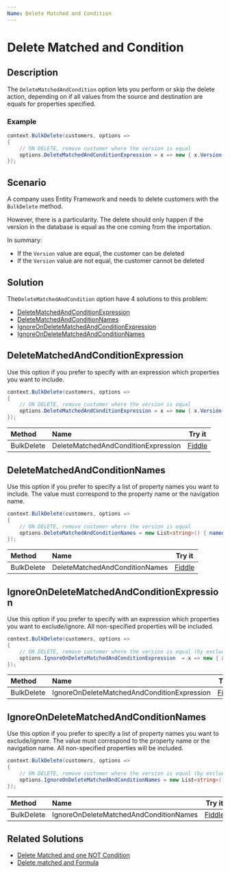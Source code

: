 ```yaml
---
Name: Delete Matched and Condition
---
```


# Delete Matched and Condition

## Description

The `DeleteMatchedAndCondition` option lets you perform or skip the delete action, depending on if all values from the source and destination are equals for properties specified.

### Example

```csharp
context.BulkDelete(customers, options => 
{
	// ON DELETE, remove customer where the version is equal
	options.DeleteMatchedAndConditionExpression = x => new { x.Version };
});
```

## Scenario

A company uses Entity Framework and needs to delete customers with the `BulkDelete` method.

However, there is a particularity. The delete should only happen if the version in the database is equal as the one coming from the importation.

In summary:

- If the `Version` value are equal, the customer can be deleted
- If the `Version` value are not equal, the customer cannot be deleted

## Solution

The`DeleteMatchedAndCondition` option have 4 solutions to this problem:

- [DeleteMatchedAndConditionExpression](#deletematchedandconditionexpression)
- [DeleteMatchedAndConditionNames](#deletematchedandconditionnames)
- [IgnoreOnDeleteMatchedAndConditionExpression](#ignoreondeletematchedandconditionexpression)
- [IgnoreOnDeleteMatchedAndConditionNames](#ignoreondeletematchedandconditionnames)

## DeleteMatchedAndConditionExpression

Use this option if you prefer to specify with an expression which properties you want to include.

```csharp
context.BulkDelete(customers, options => 
{
	// ON DELETE, remove customer where the version is equal
	options.DeleteMatchedAndConditionExpression = x => new { x.Version };
});
```

| Method 		  | Name                                     | Try it |
|:----------------|:-----------------------------------------|--------|
| BulkDelete 	  | DeleteMatchedAndConditionExpression 	 | [Fiddle](https://dotnetfiddle.net/kEVym8) |

## DeleteMatchedAndConditionNames

Use this option if you prefer to specify a list of property names you want to include. The value must correspond to the property name or the navigation name.

```csharp
context.BulkDelete(customers, options => 
{
	// ON DELETE, remove customer where the version is equal
	options.DeleteMatchedAndConditionNames = new List<string>() { nameof(Customer.Version) };
});
```

| Method 		  | Name                                       		 | Try it |
|:----------------|:-------------------------------------------------|--------|
| BulkDelete 	  | DeleteMatchedAndConditionNames		 		 	 | [Fiddle](https://dotnetfiddle.net/wVRpZR) |

## IgnoreOnDeleteMatchedAndConditionExpression

Use this option if you prefer to specify with an expression which properties you want to exclude/ignore. All non-specified properties will be included.

```csharp
context.BulkDelete(customers, options => 
{
	// ON DELETE, remove customer where the version is equal (by excluding other properties)
	options.IgnoreOnDeleteMatchedAndConditionExpression  = x => new { x.CustomerID, x.Name, x.Email, x.Note };
});
```

| Method 		  | Name                                       		 | Try it |
|:----------------|:-------------------------------------------------|--------|
| BulkDelete 	  | IgnoreOnDeleteMatchedAndConditionExpression 	 | [Fiddle](https://dotnetfiddle.net/b3oNfG) |

## IgnoreOnDeleteMatchedAndConditionNames

Use this option if you prefer to specify a list of property names you want to exclude/ignore. The value must correspond to the property name or the navigation name. All non-specified properties will be included.

```csharp
context.BulkDelete(customers, options => 
{
	// ON DELETE, remove customer where the version is equal (by excluding other properties)
	options.IgnoreOnDeleteMatchedAndConditionNames = new List<string>() { nameof(Customer.CustomerID), nameof(Customer.Name), nameof(Customer.Email), nameof(Customer.Note) };
});
```

| Method 		  | Name                                       		 | Try it |
|:----------------|:-------------------------------------------------|--------|
| BulkDelete 	  | IgnoreOnDeleteMatchedAndConditionNames 			 | [Fiddle](https://dotnetfiddle.net/D2BciE) |


## Related Solutions

- [Delete Matched and one NOT Condition](doc-v2/delete-matched-and-one-not-condition.md)
- [Delete matched and Formula](doc-v2/delete-matched-and-formula.md)